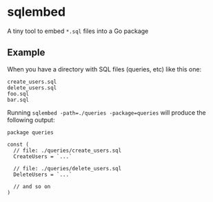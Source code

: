 # sqlembed

A tiny tool to embed `*.sql` files into a Go package

## Example

When you have a directory with SQL files (queries, etc) like this one:

```
create_users.sql
delete_users.sql
foo.sql
bar.sql
```

Running `sqlembed -path=./queries -package=queries` will produce the following output:

```golang
package queries

const (
  // file: ./queries/create_users.sql
  CreateUsers = `...`

  // file: ./queries/delete_users.sql
  DeleteUsers = `...`

  // and so on
)
```
